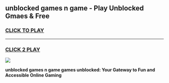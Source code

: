 
## unblocked games n game - Play Unblocked Gmaes & Free
<h3>
<a href="https://news.freeplayer.one?title=unblocked_games_n_game&ref=16F">CLICK TO PLAY</a></h3>
<hr>

<h3>
<a href="https://news.freeplayer.one?title=unblocked_games_n_game&ref=16F">CLICK 2 PLAY</a>
  
</h3>

<a href="https://news.freeplayer.one?title=unblocked_games_n_game&ref=16F/"><img src="https://clearcache.store/games.png"></a>


**unblocked games n game games unblocked: Your Gateway to Fun and Accessible Online Gaming**
